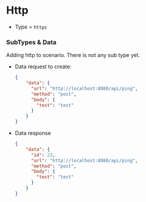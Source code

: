 # Http
- Type = `https`

### SubTypes & Data
Adding http to scenario. There is not any sub type yet.
- Data request to create:
    ```json
    {
        "data": {
          "url": "http://localhost:8080/api/ping",
          "method": "post",
          "body": {
            "test": "test"
          }
        }
    }
    ```

- Data response
    ```json
    {
        "data": {
          "id": 23,
          "url": "http://localhost:8080/api/ping",
          "method": "post",
          "body": {
            "test": "test"
          }
        }
    }
    ```